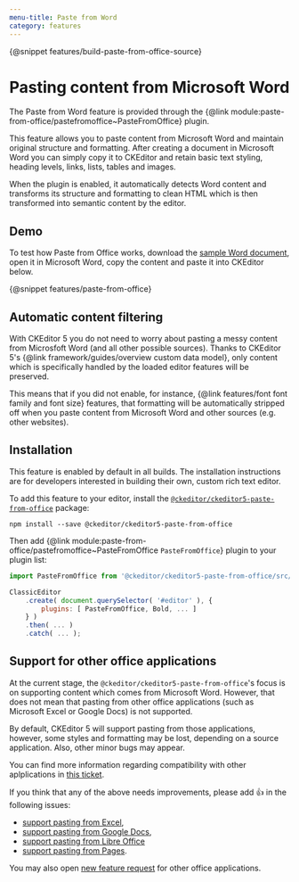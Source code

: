 ```yaml
---
menu-title: Paste from Word
category: features
---
```


{@snippet features/build-paste-from-office-source}

# Pasting content from Microsoft Word

The Paste from Word feature is provided through the {@link module:paste-from-office/pastefromoffice~PasteFromOffice} plugin.

This feature allows you to paste content from Microsoft Word and maintain original structure and formatting. After creating a document in Microsoft Word you can simply copy it to CKEditor and retain basic text styling, heading levels, links, lists, tables and images.

When the plugin is enabled, it automatically detects Word content and transforms its structure and formatting to clean HTML which is then transformed into semantic content by the editor.

## Demo

To test how Paste from Office works, download the [sample Word document](../assets/CKEditor5.PFO.Sample.Recognition_of_Achievement.docx), open it in Microsoft Word, copy the content and paste it into CKEditor below.

{@snippet features/paste-from-office}

## Automatic content filtering

With CKEditor 5 you do not need to worry about pasting a messy content from Microsfoft Word (and all other possible sources). Thanks to CKEditor 5's {@link framework/guides/overview custom data model}, only content which is specifically handled by the loaded editor features will be preserved.

This means that if you did not enable, for instance, {@link features/font font family and font size} features, that formatting will be automatically stripped off when you paste content from Microsoft Word and other sources (e.g. other websites).

## Installation

<info-box info>
	This feature is enabled by default in all builds. The installation instructions are for developers interested in building their own, custom rich text editor.
</info-box>

To add this feature to your editor, install the [`@ckeditor/ckeditor5-paste-from-office`](https://www.npmjs.com/package/@ckeditor/ckeditor5-paste-from-office) package:

```text
npm install --save @ckeditor/ckeditor5-paste-from-office
```

Then add {@link module:paste-from-office/pastefromoffice~PasteFromOffice `PasteFromOffice`} plugin to your plugin list:

```js
import PasteFromOffice from '@ckeditor/ckeditor5-paste-from-office/src/pastefromoffice';

ClassicEditor
	.create( document.querySelector( '#editor' ), {
		plugins: [ PasteFromOffice, Bold, ... ]
	} )
	.then( ... )
	.catch( ... );
```

## Support for other office applications

At the current stage, the `@ckeditor/ckeditor5-paste-from-office`'s focus is on supporting content which comes from Microsoft Word. However, that does not mean that pasting from other office applications (such as Microsoft Excel or Google Docs) is not supported.

By default, CKEditor 5 will support pasting from those applications, however, some styles and formatting may be lost, depending on a source application. Also, other minor bugs may appear.

You can find more information regarding compatibility with other aplplications in [this ticket](https://github.com/ckeditor/ckeditor5/issues/1184#issuecomment-409828069).

If you think that any of the above needs improvements, please add 👍 in the following issues:

* [support pasting from Excel](https://github.com/ckeditor/ckeditor5-paste-from-office/issues/23),
* [support pasting from Google Docs](https://github.com/ckeditor/ckeditor5-paste-from-office/issues/20),
* [support pasting from Libre Office](https://github.com/ckeditor/ckeditor5-paste-from-office/issues/35)
* [support pasting from Pages](https://github.com/ckeditor/ckeditor5-paste-from-office/issues/36).

You may also open [new feature request](https://github.com/ckeditor/ckeditor5-paste-from-office/issues/new) for other office applications.
